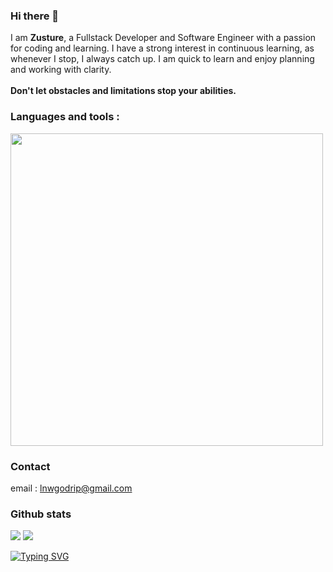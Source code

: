 ### Hi there 👋
I am <b>Zusture</b>, a Fullstack Developer and Software Engineer with a passion for coding and learning. I have a strong interest in continuous learning, as whenever I stop, I always catch up. I am quick to learn and enjoy planning and working with clarity.<br/>
<br/>
<b>Don't let obstacles and limitations stop your abilities.</b>

### Languages and tools :
  <a href="https://skillicons.dev">
    <img src="https://skillicons.dev/icons?i=js,ts,nodejs,react,next,nest,mongodb,postgres,mysql,prisma,git,postman" width="500" />
  </a>

### Contact
email : lnwgodrip@gmail.com

### Github stats
<p align="left">
  <img src="http://github-profile-summary-cards.vercel.app/api/cards/repos-per-language?username=danunaise&theme=tokyonight">
  <img src="http://github-profile-summary-cards.vercel.app/api/cards/most-commit-language?username=danunaise&theme=tokyonight">
</p>
<a href="https://git.io/typing-svg"><img src="https://readme-typing-svg.herokuapp.com?font=Fira+Code&duration=3000&pause=1000&color=00D9F7&random=true&width=900&lines=You're+doing+great!+Surely%2C+you+will+succeed+in+everything+you+strive+for!" alt="Typing SVG" /></a>
